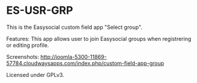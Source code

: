 # ES-USR-GRP
This is the Easysocial custom field app "Select group".

Features:
This app allows user to join Easysocial groups when registrering or editing profile.

Screenshots:
http://joomla-5300-11869-57784.cloudwaysapps.com/index.php/custom-field-app-group

Licensed under GPLv3.
